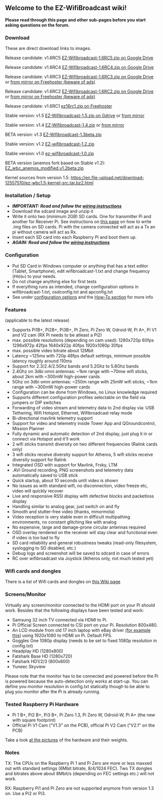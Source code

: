 ## Welcome to the EZ-WifiBroadcast wiki!  
**Please read through this page and other sub-pages before you start asking questions on the forum.**

### Download
These are direct download links to images.

Release candidate: v1.6RC5 [EZ-Wifibroadcast-1.6RC5.zip on Google Drive](https://drive.google.com/file/d/18Q9vlwughGxd8plWHXzevAyhqgZdQ7SA/view?usp=sharing)

Release candidate: v1.6RC4 [EZ-Wifibroadcast-1.6RC4.zip on Google Drive](https://drive.google.com/open?id=1jg-V4uSFQtPljdrRjgkrIdidkTj8kHjm)

Release candidate: v1.6RC3 [EZ-Wifibroadcast-1.6RC3.zip on Google Drive](https://drive.google.com/open?id=1gcVUFHVF88LHg6KTvCBZtw5CV_btmbFg) or [from mirror on Freehoster (beware of ads)](https://www.file-upload.net/en/download-12889765/EZ-Wifibroadcast-1.6RC3.zip.html)

Release candidate: v1.6RC2 [EZ-Wifibroadcast-1.6RC2.zip on Google Drive](https://drive.google.com/uc?id=0B8ke2EKPqvORa1dhdGJQM3pfR28&export=download) or [from mirror on Freehoster (beware of ads)](https://en.file-upload.net/download-12774875/EZ-Wifibroadcast-1.6RC2.zip.html)

Release candidate: v1.6RC1 [ez16rc1.zip on Freehoster](https://en.file-upload.net/download-12769426/ez16rc1.zip.html)

Stable version: v1.5 [EZ-Wifibroadcast-1.5.zip on Gdrive](https://drive.google.com/uc?id=0B8ke2EKPqvORdDNkSTdwNDZQZnc&export=download) or [from mirror](https://1drv.ms/u/s!AICL89CL69nXhpsK)

Stable version: v1.4 [EZ-Wifibroadcast-1.4.zip](https://drive.google.com/open?id=0BxyIDQpjwq9YWk9mLWR1b0JENDg) or [from mirror](https://drive.google.com/uc?id=0B8ke2EKPqvORR0lXVGptSEhwOU0&export=download)

BETA version: v1.3 [EZ-Wifibroadcast-1.3beta.zip](https://docs.google.com/uc?id=0B8ke2EKPqvORazlSb3hxS0hOOTA&export=download)

Stable version: v1.2 [EZ-wifibroadcast-1.2.zip](https://drive.google.com/uc?id=0B8ke2EKPqvORRmdUenJ0WmtFc1U&export=download)

Stable version: v1.0 [ez-wifibroadcast-1.0.zip](https://docs.google.com/uc?id=0B8ke2EKPqvORQU5RYi1EbEpQMUE&export=download)

BETA version (anemos fork based on Stable v1.2): [EZ_wbc_anemos_modified.v1.2beta.zip](https://docs.google.com/uc?id=0Bw6zbFkDkAtKcFNUOENqNzQ3SEk&export=download) 

Kernel sources from version 1.5: https://en.file-upload.net/download-12557510/ez-wbc1.5-kernel-src.tar.bz2.html

### Installation / Setup
- _**IMPORTANT: Read and follow the [wiring instructions](https://github.com/bortek/EZ-WifiBroadcast/wiki/Wiring)**_
- Download the sdcard image and unzip it
- Write it onto two (minimum 2GB) SD cards. One for transmitter Pi and another for Receiver Pi. See instructions on [this page](https://www.raspberrypi.org/documentation/installation/installing-images/) on how to write .img files on SD cards. Pi with the camera connected will act as a Tx an pi without camera will act as Rx. 
- Insert each SD card into each Raspberry Pi and boot them up.
- _**AGAIN: Read and follow the [wiring instructions](https://github.com/bortek/EZ-WifiBroadcast/wiki/Wiring)**_

### Configuration
- Put SD Card in Windows computer or anything that has a text editor (Tablet, Smartphone), edit wifibroadcast-1.txt and change frequency (`FREQ=`) to your needs.
- Do not change anything else for first tests
- If everything runs as intended, change configuration options in wifibroadcast-1.txt, osdconfig.txt and apconfig.txt
- See under [configuration options](https://github.com/bortek/EZ-WifiBroadcast/wiki/Configuration-options) and the [How-To section](https://github.com/bortek/EZ-WifiBroadcast/wiki/How-to's) for more info


### Features
(applicable to the latest release)
- Supports Pi1B+, Pi2B+, Pi3B+, Pi Zero, Pi Zero W, Odroid-W, Pi A+, Pi V1 and V2 cam (RX Pi needs to be atleast a Pi2)
- max. possible resolutions (depending on cam used):
1280x720p 60fps
1296x972p 42fps
1640x922p 40fps
1920x1080p 30fps
- max. possible video bitrate about 12Mbit
- Latency ~125ms with 720p 48fps default settings, minimum possible latency roughly around 110ms
- Support for 2.3/2.4/2.5Ghz bands and 5.2Ghz to 5.8Ghz bands
- 2.4Ghz on 3dbi omni antennas: ~1km range with ~70mw wifi sticks, about 2km with ~300mW high-power cards
- 5Ghz on 3dbi omni antennas: ~250m range with 25mW wifi sticks, ~1km range with ~300mW high-power cards
- Configuration can be done from Windows, no Linux knowledge required
- Supports different configuration profiles selectable on the field via jumpers or DIP switches
- Forwarding of video stream and telemetry data to 2nd display via: USB Tethering, Wifi Hotspot, Ethernet, Wifibroadcast relay mode
- Bi-directional mavlink telemetry support
- Support for video and telemetry inside Tower App and QGroundcontrol, Mission Planner
- Fully dynamic and automatic detection of 2nd display, just plug it in or connect via Hotspot and it'll work
- 2 wifi sticks transmit diversity on two different frequencies (Ralink cards only)
- 3 wifi sticks receive diversity support for Atheros, 5 wifi sticks receive diversity support for Ralink
- Integrated OSD with support for Mavlink, Frsky, LTM
- .AVI Ground recording, PNG screenshots and telemetry data automatically saved to USB stick
- Quick startup, about 10 seconds until video is shown
- No issues as with standard wifi, no disconnection, video freeze etc, video will quickly recover
- Live and responsive RSSI display with defective blocks and packetloss display
- Handling similar to analog gear, just switch on and fly
- Smooth and stutter-free video (thanks, mmormota)
- Video reception is very stable even in difficult multipathing environments, no constant glitching like with analog
- No expensive, large and damage-prone circular antennas required
- OSD overlay rendered on the receiver will stay clear and functional even if video is too bad to fly
- SD card reliability and general robustness tweaks (read-only filesystem, syslogging to SD disabled, etc.)
- Debug logs and screenshot will be saved to sdcard in case of errors
- RC over wifibroadcast via Joystick (Atheros only, not much tested yet)


### Wifi cards and dongles
There is a list of Wifi cards and dongles on [this Wiki page](https://github.com/bortek/EZ-WifiBroadcast/wiki/List-of-Wifi-cards-and-doungles)

### Screens/Monitor
Virtually any screen/monitor connected to the HDMI port on your Pi should work. Besides that the following displays have been tested and work:
 - Samsung 32 inch TV connected via HDMI to Pi.
 - Pi Official Screen connected to CSI port on your Pi. Resolution 800x480.
 - An LCD module from old 17 inch laptop with eBay driver [(for example this)](http://www.ebay.com/itm/HDMI-VGA-2AV-Lcd-controller-Board-VS-TY2662-V1-for-LCD-panel-Only-driver-board-/181596796562?hash=item2a48033692:g:TGEAAOSwQJhUdwFZ) using 1920x1080 to HDMI on Pi. Default FPS.
 - Goggles One 1080p display (needs to be set to fixed 1080p resolution in config.txt)
 - Headplay HD (1280x800)
 - Fatshark Base HD (1280x720)
 - Fatshark HD1/2/3 (800x600)
 - Yuneec Skyview

Please note that the monitor has to be connected and powered before the Pi is powered because the auto-detection only works at start-up. You can define you monitor resolution in config.txt statically though to be able to plug you monitor after the Pi is already running.

### Tested Raspberry Pi Hardware
- Pi 1 B+, Pi2 B+, Pi3 B+, Pi Zero 1.3, Pi Zero W, Odroid-W, Pi A+ (the new with square footprint)
- Official Pi V1 Cam ("V1.3" on the PCB), official Pi V2 Cam ("V2.1" on the PCB)

Take a look [at the pictures](https://github.com/bortek/EZ-WifiBroadcast/wiki/Pictures) of the hardware and their weights.

### Notes
TX: The CPUs on the Raspberry Pi 1 and Pi Zero are more or less maxxed out with standard settings (6Mbit bitrate, 8/4/1024 FEC). Two TX dongles and bitrates above about 8Mbit/s (depending on FEC settings etc.) will not work.

RX: Raspberry Pi1 and Pi Zero are not supported anymore from version 1.3 on. Use a Pi2 or Pi3.